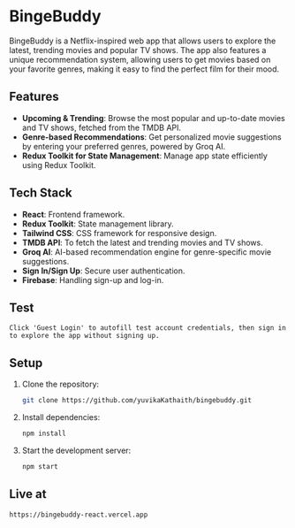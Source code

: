 
# BingeBuddy

BingeBuddy is a Netflix-inspired web app that allows users to explore the latest, trending movies and popular TV shows. 
The app also features a unique recommendation system, allowing users to get movies based on your favorite genres, making it easy to find the perfect film for their mood.

## Features

- **Upcoming & Trending**: Browse the most popular and up-to-date movies and TV shows, fetched from the TMDB API.
- **Genre-based Recommendations**: Get personalized movie suggestions by entering your preferred genres, powered by Groq AI.
- **Redux Toolkit for State Management**: Manage app state efficiently using Redux Toolkit.
  
## Tech Stack

- **React**: Frontend framework.
- **Redux Toolkit**: State management library.
- **Tailwind CSS**: CSS framework for responsive design.
- **TMDB API**: To fetch the latest and trending movies and TV shows.
- **Groq AI**: AI-based recommendation engine for genre-specific movie suggestions.
- **Sign In/Sign Up**: Secure user authentication.
- **Firebase**: Handling sign-up and log-in.

## Test
    Click 'Guest Login' to autofill test account credentials, then sign in to explore the app without signing up.

## Setup

1. Clone the repository:

   ```bash
   git clone https://github.com/yuvikaKathaith/bingebuddy.git
2. Install dependencies:
    ```bash 
    npm install
3. Start the development server:
    ```bash
    npm start

## Live at
    https://bingebuddy-react.vercel.app
